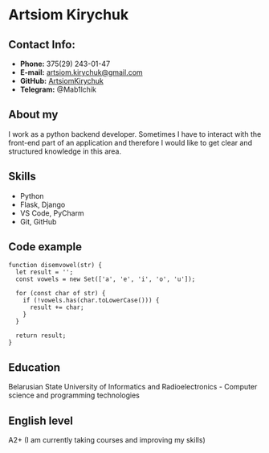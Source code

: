 # Artsiom Kirychuk

## Contact Info:

*  **Phone:** 375(29) 243-01-47
* **E-mail:** artsiom.kirychuk@gmail.com
* **GitHub:** [ArtsiomKirychuk](https://github.com/ArtsiomKirychuk)
* **Telegram:** @Mab1lchik

## About my

I work as a python backend developer.  Sometimes I have to interact with the front-end part of an application and therefore I would like to get clear and structured knowledge in this area.

## Skills

* Python
* Flask, Django
* VS Code, PyCharm
* Git, GitHub

## Code example

```
function disemvowel(str) {
  let result = '';
  const vowels = new Set(['a', 'e', 'i', 'o', 'u']);
  
  for (const char of str) {
    if (!vowels.has(char.toLowerCase())) {
      result += char;
    }
  }
  
  return result;
}
```

## Education

Belarusian State University of Informatics and Radioelectronics - Computer science and programming technologies

## English level

A2+ (I am currently taking courses and improving my skills)
